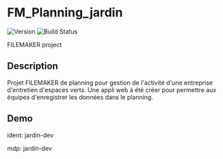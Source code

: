 # FM_Planning_jardin
![Version](https://img.shields.io/badge/version-1.0-blue.svg)
![Build Status](https://img.shields.io/badge/build-passing-brightgreen.svg)


FILEMAKER project

## Description
Projet FILEMAKER de planning pour gestion de l'activité d'une entreprise d'entretien d'espaces verts.
Une appli web à été créer pour permettre aux équipes d'enregistrer les données dans le planning.


## Demo
ident: jardin-dev

mdp: jardin-dev
